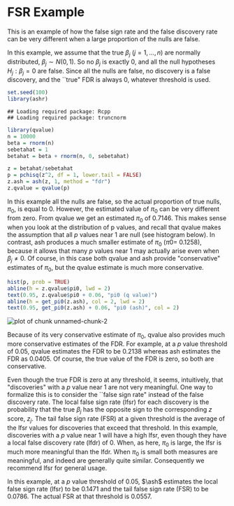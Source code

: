 # FSR Example

This is an example of how the false sign rate and the false discovery rate can
be very different when a large proportion of the nulls are false.

In this example, we assume that the true $\beta_j$ ($j=1,\dots,n$) are normally distributed, $\beta_j \sim N(0,1)$. 
So no $\beta_j$ is exactly 0, and all the null hypotheses $H_j: \beta_j=0$ are false.
Since all the nulls are false, no discovery is a false discovery,
and the ``true" FDR is always 0, whatever threshold is used.



```r
set.seed(100)
library(ashr)
```

```
## Loading required package: Rcpp
## Loading required package: truncnorm
```

```r
library(qvalue)
n = 10000
beta = rnorm(n)
sebetahat = 1
betahat = beta + rnorm(n, 0, sebetahat)

z = betahat/sebetahat
p = pchisq(z^2, df = 1, lower.tail = FALSE)
z.ash = ash(z, 1, method = "fdr")
z.qvalue = qvalue(p)
```


In this example all the nulls are false, so the actual proportion of true nulls, $\pi_0$, is equal to 0. However, the estimated value of $\pi_0$ can be very different from zero. From qvalue we get
an estimated $\pi_0$ of 0.7146. This makes sense when you look at the
distribution of p values, and recall that qvalue makes the assumption that all $p$ values near 1 are null (see histogram below). In contrast, ash produces a much smaller estimate of $\pi_0$ 
($\pi0=$ 0.1258), because it allows that many $p$ values near 1 may actually arise
even when $\beta_j \neq 0$. Of course, in this case both qvalue and ash provide "conservative"
estimates of $\pi_0$, but the qvalue estimate is much more conservative. 



```r
hist(p, prob = TRUE)
abline(h = z.qvalue$pi0, lwd = 2)
text(0.95, z.qvalue$pi0 + 0.06, "pi0 (q value)")
abline(h = get_pi0(z.ash), col = 2, lwd = 2)
text(0.95, get_pi0(z.ash) + 0.06, "pi0 (ash)", col = 2)
```

![plot of chunk unnamed-chunk-2](figure/unnamed-chunk-2.png) 


Because of its very conservative estimate of $\pi_0$, qvalue also
provides much more conservative estimates of the FDR. For example, at a $p$ value threshold of 0.05, qvalue estimates the FDR to be 0.2138 whereas ash estimates the FDR
as 0.0405. Of course, the true value of the FDR is zero, so both are conservative. 

Even though the true FDR is zero at any threshold, it seems, intuitively, that "discoveries" with
a $p$ value near 1 are not very meaningful. One way to formalize this is to consider the ``false sign rate" instead of the false discovery rate. The local false sign rate (lfsr) for each discovery is the probability that the true $\beta_j$ has the opposite sign to the corresponding $z$ score, $z_j$. The tail false sign rate (FSR) at a given threshold is the average of the lfsr values for discoveries that exceed that threshold. In this example, discoveries with a $p$ value near 1 will have a high lfsr, even though they have a local false discovery rate (lfdr) of 0. When, as here, $\pi_0$ is large, the lfsr is much more meaningful than
the lfdr. When $\pi_0$ is small both measures are meaningful, 
and indeed are generally quite similar. Consequently we recommend lfsr for general usage.

In this example, at a $p$ value threshold of 0.05, $\ash$ estimates the local false sign rate (lfsr) to be 0.1471 and the tail false sign rate (FSR) to be 0.0786. The actual FSR at that threshold is 0.0557.



